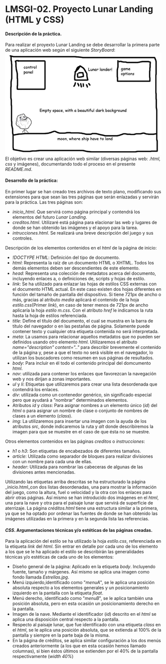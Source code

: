 # LMSGI-02. Proyecto Lunar Landing (HTML y CSS)
#### Descripción de la práctica.
Para realizar el proyexto Lunar Landing se debe desarrollar la primera parte de una aplicación web según el siguiente _StoryBoard_:  
![imagen HTML](storyboard.jpg)  
El objetivo es crear una aplicación web similar (diversas páginas web: _.html, css_ y imágenes), documentando todo el proceso en el presente _README.md_.
#### Desarrollo de la práctica:
En primer lugar se han creado tres archivos de texto plano, modificando sus extensiones para que sean las tres páginas que serán enlazadas y servirán para la práctica. Las tres páginas son:
 * _inicio_html_. Que servirá como página principal y contendrá los elementos del futuro _Lunar Landing_.
 * _creditos.html_. Utilizaré está página para elacionar las web y lugares de donde se han obtenido las imágenes y el apoyo para la tarea. 
 * _intrucciones.html_. Se realizará una breve descripción del juego y sus controles.

Descripción de los elementos contenidos en el _html_ de la página de inicio:
 * _!DOCTYPE HTML_: Definición del tipo de documento.
 * _html_: Representa la raíz de un documento HTML o XHTML. Todos los demás elementos deben ser descendientes de este elemento.
 * _head_: Representa una colección de metadatos acerca del documento, incluyendo enlaces a, o definiciones de, scripts y hojas de estilo.
 * _link_: Se ha utilizado para enlazar las hojas de estilos CSS externas con el documento HTML actual. En este caso existen dos hojas diferentes en función del tamaño de pantalla del dispositivo. Si tiene 721px de ancho o más, gracias al atributo _media_ aplicará el contenido de la hoja _estilo.css_(Primer _link_), en caso de tener menos de 721px de ancho aplicaría la hoja _estilo m.css_. Con el atributo _href_ le indicamos la ruta hasta la hoja de estilos referenciada.
 * _title_: Define el título del documento, el cual se muestra en la barra de título del navegador o en las pestañas de página. Solamente puede contener texto y cualquier otra etiqueta contenida no será interpretada.
 * _meta_: La usamos para relacionar aquellos metadatos que no pueden ser definidos usando otro elemento _html_. Utilizaremos el atributo _name="description" content=".."_ para describir brevemente el contenido de la página y, pese a que el texto no será visible en el navegador, lo utilizan los buscadores como resumen en sus páginas de resultados.
 * _body_: Para incluir en él todo el contenido principal del domcumento _html_.
 * _nav_: utilizada para contener los enlaces que favorezcan la navegación web y nos dirijan a zonas importantes.
 * _ul_ y _li_: Etiquetas que utilizaremos para crear una lista desordenada que contendrá los enlaces.
 * _div_: utilizada como un contenedor genérico, sin significado especial pero que ayudará a "nombrar" determinados elementos.
 * Atributos _id_ y _class_: Para asignar nombres a un elemento único (_id_) del _html_ o  para asignar un nombre de clase o conjunto de nombres de clases a un elemento (_class_).
 * _img_: La utilizaremos para insertar una imagen con la ayuda de los atributos _src_, donde indicaremos la ruta y _alt_ donde describiremos la imagen para que se muestre en el caso de que ésta no se muestre.

Otros elementos contenidos en las páginas _creditos_ o _instrucciones_:
 * _h1_ o _h3_: Son etiquetas de encabezados de diferentes tamaños.
 * _article_: Utilizada como separador de bloques para realizar divisiones con un nombre para cada una de ellas.
 * _header_: Utilizada para nombrar las cabeceras de algunas de las divisiones antes mencionadas.
 
Utilizando las etiquetas arriba descritas se ha estructurado la página _inicio.html_con dos listas desordenadas, una para mostrar la información del juego, como la altura, fuel o velocidad y la otra con los enlaces para abrir otras páginas.
Así mismo se han introducido dos imágenes en el _html_, una para la nave y otra para el paisaje lunar que servirá de superficie de aterrizaje.
La página _créditos.html_ tiene una estructura similar a la primera, ya que se ha optado por ordenar las fuentes de donde se han obtenido las imágenes utilizadas en la primera y en la segunda lista las referencias.

#### _CSS_. Argumentaciones técnicas y/o estéticas de las páginas creadas.
 
 Para la aplicación del estilo se ha utilizado la hoja _estilo.css_, referenciada en la etiqueta _link_ del _html_.
 Sin entrar en detalle por cada uno de los elemento a los que se le ha aplicado el estilo se describirán las generalidades técnicas y/o estéticas de cada uno de los elementos:
  * Diseño general de la página: Aplicado en la etiqueta _body_. Incluyendo fuente, tamaño y márgenes. Así mismo se aplica una imagen como fondo llamada _Estrellas.jpg_.
  * Menú izquierdo,identificado como "_menuA_", se le aplica una posición absoluta respecto a los elementos generales y un posicionamiento izquierdo en la pantalla con la etiqueta _float_.
  * Menú derecho, identificado como "_menuB_", se le aplica también una posición absoluta, pero en esta ocasión un posicionamiento derecho en la pantalla.
  * Imagen de la nave. Mediante el identificador (_id_) descrito en el _html_ se aplica una disposición central respecto a la pantalla.
  * Respecto al paisaje lunar, que fue identificado con una etiqueta _class_ en el _html_, se le aplica una posición absoluta, que se extienda al 100% de la pantalla y siempre en la parte baja de la misma.
  * En la página de créditos, se aplica similar configuración a los dos menús creados anteriormente (a los que en esta ocasión hemos llamado columnas), si bien éstos últimos se extienden por el 40% de la pantalla respectivamente (_width 40%_)
  

 
